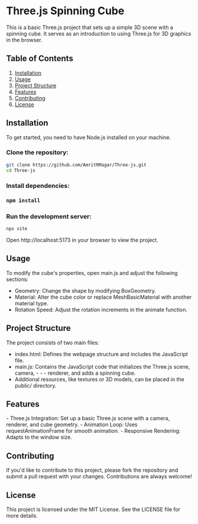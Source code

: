 <h1>Three.js Spinning Cube</h1>

This is a basic Three.js project that sets up a simple 3D scene with a spinning cube. It serves as an introduction to using Three.js for 3D graphics in the browser.

<h2><a name="table">Table of Contents</a></h2>

1. [Installation](#introduction)
2. [Usage](#usage)
3. [Project Structure](#project)
4. [Features](#feature)
5. [Contributing](#contribute)
6. [License](#license)

<h2><a name="installation"> Installation</a></h2>
To get started, you need to have Node.js installed on your machine.

<h3>Clone the repository:</h3>

```bash
git clone https://github.com/AmritRMagar/Three-js.git
cd Three-js
```
<h3>Install dependencies:<h3>

```bash
npm install
```
<h3>Run the development server:</h3>

```bash
npx vite
```

Open http://localhost:5173 in your browser to view the project.

<h2><a name="usage">Usage</a></h2>
To modify the cube's properties, open main.js and adjust the following sections:

- Geometry: Change the shape by modifying BoxGeometry.
- Material: Alter the cube color or replace MeshBasicMaterial with another material type.
- Rotation Speed: Adjust the rotation increments in the animate function.

<h2><a name="project">Project Structure</a></h2>
The project consists of two main files:

- index.html: Defines the webpage structure and includes the JavaScript file.
- main.js: Contains the JavaScript code that initializes the Three.js scene, camera, - - - renderer, and adds a spinning cube.
- Additional resources, like textures or 3D models, can be placed in the public/ directory.

<h2><a name="feature">Features</a></h2>
- Three.js Integration: Set up a basic Three.js scene with a camera, renderer, and cube geometry.
- Animation Loop: Uses requestAnimationFrame for smooth animation.
- Responsive Rendering: Adapts to the window size.

<h2><a name="contribute">Contributing</a></h2>
If you'd like to contribute to this project, please fork the repository and submit a pull request with your changes. Contributions are always welcome!

<h2><a name="license">License</a></h2>
This project is licensed under the MIT License. See the LICENSE file for more details.